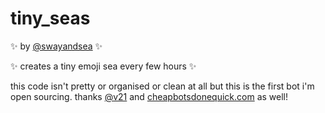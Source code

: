 # tiny_seas

✨ by <a href="http://twitter.com/swayandsea">@swayandsea</a> ✨

✨  creates a tiny emoji sea every few hours ✨

this code isn't pretty or organised or clean at all but this is the first bot i'm open sourcing. thanks <a href="http://github.com/v21">@v21</a> and <a href="http://cheapbotsdonequick.com">cheapbotsdonequick.com</a> as well!
